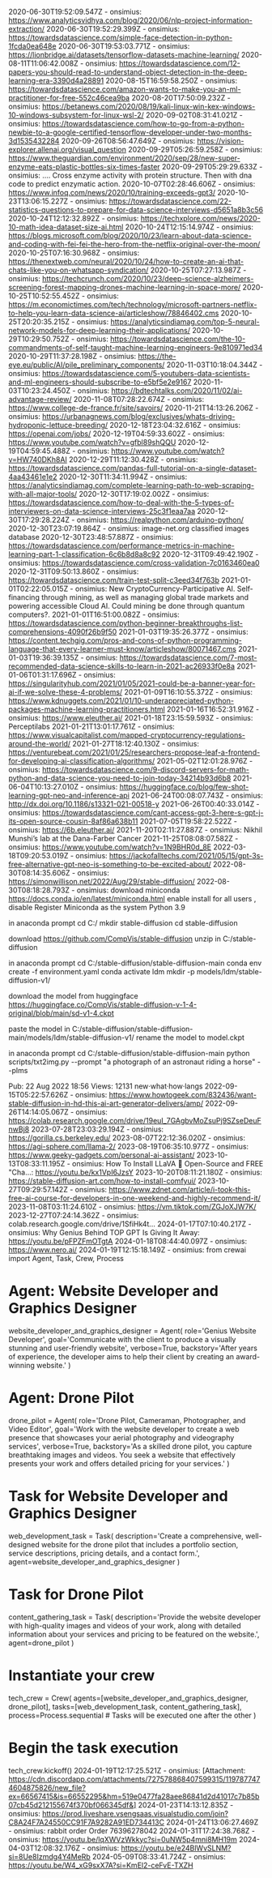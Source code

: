 2020-06-30T19:52:09.547Z - onsimius: https://www.analyticsvidhya.com/blog/2020/06/nlp-project-information-extraction/
2020-06-30T19:52:29.399Z - onsimius: https://towardsdatascience.com/simple-face-detection-in-python-1fcda0ea648e
2020-06-30T19:53:03.771Z - onsimius: https://lionbridge.ai/datasets/tensorflow-datasets-machine-learning/
2020-08-11T11:06:42.008Z - onsimius: https://towardsdatascience.com/12-papers-you-should-read-to-understand-object-detection-in-the-deep-learning-era-3390d4a28891
2020-08-15T16:59:58.250Z - onsimius: https://towardsdatascience.com/amazon-wants-to-make-you-an-ml-practitioner-for-free-552c46cea9ba
2020-08-20T17:50:09.232Z - onsimius: https://betanews.com/2020/08/19/kali-linux-win-kex-windows-10-windows-subsystem-for-linux-wsl-2/
2020-09-02T08:31:41.021Z - onsimius: https://towardsdatascience.com/how-to-go-from-a-python-newbie-to-a-google-certified-tensorflow-developer-under-two-months-3d1535432284
2020-09-26T08:56:47.649Z - onsimius: https://vision-explorer.allenai.org/visual_question
2020-09-29T05:26:59.258Z - onsimius: https://www.theguardian.com/environment/2020/sep/28/new-super-enzyme-eats-plastic-bottles-six-times-faster
2020-09-29T05:29:29.633Z - onsimius: ....
Cross enzyme activity with protein structure. Then with dna code to predict enzymatic action.
2020-10-07T02:28:46.606Z - onsimius: https://www.infoq.com/news/2020/10/training-exceeds-gpt3/
2020-10-23T13:06:15.227Z - onsimius: https://towardsdatascience.com/22-statistics-questions-to-prepare-for-data-science-interviews-d5651a8b3c56
2020-10-24T12:12:32.892Z - onsimius: https://techxplore.com/news/2020-10-math-idea-dataset-size-ai.html
2020-10-24T12:15:14.974Z - onsimius: https://blogs.microsoft.com/blog/2020/10/23/learn-about-data-science-and-coding-with-fei-fei-the-hero-from-the-netflix-original-over-the-moon/
2020-10-25T07:16:30.968Z - onsimius: https://thenextweb.com/neural/2020/10/24/how-to-create-an-ai-that-chats-like-you-on-whatsapp-syndication/
2020-10-25T07:27:13.987Z - onsimius: https://techcrunch.com/2020/10/23/deep-science-alzheimers-screening-forest-mapping-drones-machine-learning-in-space-more/
2020-10-25T10:52:55.452Z - onsimius: https://m.economictimes.com/tech/technology/microsoft-partners-netflix-to-help-you-learn-data-science-ai/articleshow/78846402.cms
2020-10-25T20:20:35.215Z - onsimius: https://analyticsindiamag.com/top-5-neural-network-models-for-deep-learning-their-applications/
2020-10-29T10:29:50.752Z - onsimius: https://towardsdatascience.com/the-10-commandments-of-self-taught-machine-learning-engineers-9e810971ed34
2020-10-29T11:37:28.198Z - onsimius: https://the-eye.eu/public/AI/pile_preliminary_components/
2020-11-03T10:18:04.344Z - onsimius: https://towardsdatascience.com/5-youtubers-data-scientists-and-ml-engineers-should-subscribe-to-e5bf5e2e9167
2020-11-03T10:23:24.450Z - onsimius: https://bdtechtalks.com/2020/11/02/ai-advantage-review/
2020-11-08T07:28:22.674Z - onsimius: https://www.college-de-france.fr/site/savoirs/
2020-11-21T14:13:26.206Z - onsimius: https://urbanagnews.com/blog/exclusives/whats-driving-hydroponic-lettuce-breeding/
2020-12-18T23:04:32.616Z - onsimius: https://openai.com/jobs/
2020-12-19T04:59:33.602Z - onsimius: https://www.youtube.com/watch?v=gfbl89shQQU
2020-12-19T04:59:45.488Z - onsimius: https://www.youtube.com/watch?v=HW740DKh8AI
2020-12-29T11:12:30.428Z - onsimius: https://towardsdatascience.com/pandas-full-tutorial-on-a-single-dataset-4aa43461e1e2
2020-12-30T11:34:11.994Z - onsimius: https://analyticsindiamag.com/complete-learning-path-to-web-scraping-with-all-major-tools/
2020-12-30T17:19:02.002Z - onsimius: https://towardsdatascience.com/how-to-deal-with-the-5-types-of-interviewers-on-data-science-interviews-25c3f1eaa7aa
2020-12-30T17:29:28.224Z - onsimius: https://realpython.com/arduino-python/
2020-12-30T23:07:19.864Z - onsimius: image-net.org
classified images database
2020-12-30T23:48:57.887Z - onsimius: https://towardsdatascience.com/performance-metrics-in-machine-learning-part-1-classification-6c6b8d8a8c92
2020-12-31T09:49:42.190Z - onsimius: https://towardsdatascience.com/cross-validation-7c0163460ea0
2020-12-31T09:50:13.860Z - onsimius: https://towardsdatascience.com/train-test-split-c3eed34f763b
2021-01-01T02:22:05.015Z - onsimius: New CryptoCurrency-Participative AI.  Self-financing through mining, as well as managing global trade markets and powering accessible Cloud AI. Could mining be done through quantum computers?.
2021-01-01T16:51:00.082Z - onsimius: https://towardsdatascience.com/python-beginner-breakthroughs-list-comprehensions-4090f26b9f50
2021-01-03T19:35:26.377Z - onsimius: https://content.techgig.com/pros-and-cons-of-python-programming-language-that-every-learner-must-know/articleshow/80071467.cms
2021-01-03T19:36:39.135Z - onsimius: https://towardsdatascience.com/7-most-recommended-data-science-skills-to-learn-in-2021-ac26933f0e8a
2021-01-06T01:31:17.696Z - onsimius: https://singularityhub.com/2021/01/05/2021-could-be-a-banner-year-for-ai-if-we-solve-these-4-problems/
2021-01-09T16:10:55.372Z - onsimius: https://www.kdnuggets.com/2021/01/10-underappreciated-python-packages-machine-learning-practitioners.html
2021-01-16T16:52:31.916Z - onsimius: https://www.eleuther.ai/
2021-01-18T23:15:59.593Z - onsimius: Perceptilabs
2021-01-21T13:01:17.761Z - onsimius: https://www.visualcapitalist.com/mapped-cryptocurrency-regulations-around-the-world/
2021-01-27T18:12:40.130Z - onsimius: https://venturebeat.com/2021/01/25/researchers-propose-leaf-a-frontend-for-developing-ai-classification-algorithms/
2021-05-02T12:01:28.976Z - onsimius: https://towardsdatascience.com/9-discord-servers-for-math-python-and-data-science-you-need-to-join-today-34214b93d6b8
2021-06-04T10:13:27.010Z - onsimius: https://huggingface.co/blog/few-shot-learning-gpt-neo-and-inference-api
2021-06-24T00:08:07.743Z - onsimius: http://dx.doi.org/10.1186/s13321-021-00518-y
2021-06-26T00:40:33.014Z - onsimius: https://towardsdatascience.com/cant-access-gpt-3-here-s-gpt-j-its-open-source-cousin-8af86a638b11
2021-07-05T19:58:22.522Z - onsimius: https://6b.eleuther.ai/
2021-11-20T02:11:27.887Z - onsimius: Nikhil Munshi’s lab at the Dana-Farber Cancer
2021-11-25T08:08:07.582Z - onsimius: https://www.youtube.com/watch?v=1N9BHR0d_8E
2022-03-18T09:20:53.019Z - onsimius: https://jackofalltechs.com/2021/05/15/gpt-3s-free-alternative-gpt-neo-is-something-to-be-excited-about/
2022-08-30T08:14:35.606Z - onsimius: https://simonwillison.net/2022/Aug/29/stable-diffusion/
2022-08-30T08:18:28.793Z - onsimius: download miniconda https://docs.conda.io/en/latest/miniconda.html
enable install for all users , disable Register Miniconda as the system Python 3.9

in anaconda prompt
cd C:/
mkdir stable-diffusion
cd stable-diffusion

download https://github.com/CompVis/stable-diffusion
unzip in C:/stable-diffusion

in anaconda prompt
cd C:/stable-diffusion/stable-diffusion-main
conda env create -f environment.yaml
conda activate ldm
mkdir -p models/ldm/stable-diffusion-v1/

download the model from huggingface
https://huggingface.co/CompVis/stable-diffusion-v-1-4-original/blob/main/sd-v1-4.ckpt

paste the model in C:/stable-diffusion/stable-diffusion-main/models/ldm/stable-diffusion-v1/
rename the model to model.ckpt

in anaconda prompt
cd C:/stable-diffusion/stable-diffusion-main
python scripts/txt2img.py --prompt "a photograph of an astronaut riding a horse" --plms

Pub: 22 Aug 2022 18:56
Views: 12131
new·what·how·langs
2022-09-15T05:22:57.626Z - onsimius: https://www.howtogeek.com/832436/want-stable-diffusion-in-hd-this-ai-art-generator-delivers/amp/
2022-09-26T14:14:05.067Z - onsimius: https://colab.research.google.com/drive/19euI_7GAgbvMoZsuPj9SZseDeuFnwBj8
2023-07-28T23:03:29.194Z - onsimius: https://gorilla.cs.berkeley.edu/
2023-08-07T22:12:36.020Z - onsimius: https://agi-sphere.com/llama-2/
2023-08-19T06:35:10.977Z - onsimius: https://www.geeky-gadgets.com/personal-ai-assistant/
2023-10-13T08:33:11.195Z - onsimius: How To Install LLaVA 👀 Open-Source and FREE "Cha…: https://youtu.be/kx1VpI6JzsY
2023-10-20T08:11:21.180Z - onsimius: https://stable-diffusion-art.com/how-to-install-comfyui/
2023-10-27T09:29:57.142Z - onsimius: https://www.zdnet.com/article/i-took-this-free-ai-course-for-developers-in-one-weekend-and-highly-recommend-it/
2023-11-08T03:11:24.610Z - onsimius: https://vm.tiktok.com/ZGJoXJW7K/
2023-12-27T07:24:14.362Z - onsimius: colab.research.google.com/drive/1SfiHk4t…
2024-01-17T07:10:40.217Z - onsimius: Why Genius Behind TOP GPT Is Giving It Away: https://youtu.be/pFPZFmOTgtA
2024-01-18T08:44:40.097Z - onsimius: https://www.nero.ai/
2024-01-19T12:15:18.149Z - onsimius: from crewai import Agent, Task, Crew, Process

# Agent: Website Developer and Graphics Designer
website_developer_and_graphics_designer = Agent(
  role='Genius Website Developer',
  goal='Communicate with the client to produce a visually stunning and user-friendly website',
  verbose=True,
  backstory='After years of experience, the developer aims to help their client by creating an award-winning website.'
)

# Agent: Drone Pilot
drone_pilot = Agent(
  role='Drone Pilot, Cameraman, Photographer, and Video Editor',
  goal='Work with the website developer to create a web presence that showcases your aerial photography and videography services',
  verbose=True,
  backstory='As a skilled drone pilot, you capture breathtaking images and videos. You seek a website that effectively presents your work and offers detailed pricing for your services.'
)

# Task for Website Developer and Graphics Designer
web_development_task = Task(
  description='Create a comprehensive, well-designed website for the drone pilot that includes a portfolio section, service descriptions, pricing details, and a contact form.',
  agent=website_developer_and_graphics_designer
)

# Task for Drone Pilot
content_gathering_task = Task(
  description='Provide the website developer with high-quality images and videos of your work, along with detailed information about your services and pricing to be featured on the website.',
  agent=drone_pilot
)

# Instantiate your crew
tech_crew = Crew(
  agents=[website_developer_and_graphics_designer, drone_pilot],
  tasks=[web_development_task, content_gathering_task],
  process=Process.sequential  # Tasks will be executed one after the other
)

# Begin the task execution
tech_crew.kickoff()
2024-01-19T12:17:25.521Z - onsimius:  [Attachment: https://cdn.discordapp.com/attachments/727578868407599315/1197877474604875826/new_file?ex=66567415&is=66552295&hm=519e0477fa28aee86841d2d41017c7b85b07cb45d212155674f370bf066345df&]
2024-01-23T14:13:12.835Z - onsimius: https://prod.liveshare.vsengsaas.visualstudio.com/join?C8A24F7A24550CC91F7A9282A91ED734413C
2024-01-24T13:06:27.469Z - onsimius: rabbit order Order 76396278042
2024-01-31T17:24:38.768Z - onsimius: https://youtu.be/lqXWVzWkkyc?si=0uNW5p4mni8MH19m
2024-04-03T12:08:32.176Z - onsimius: https://youtu.be/e24BlWvSLNM?si=8Ue8Izmdg4Y4MeRb
2024-05-09T08:33:41.724Z - onsimius: https://youtu.be/W4_xG9sxX7A?si=KmEl2-ceFvE-TXZH